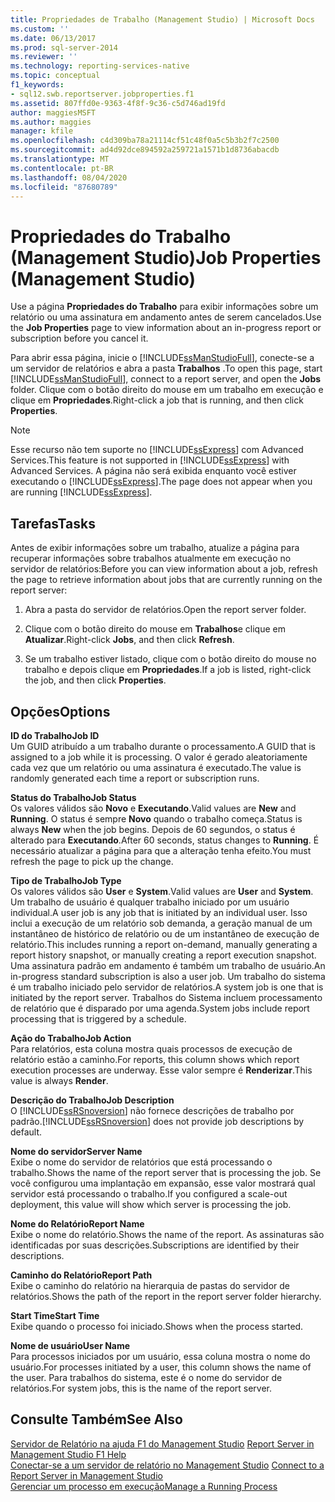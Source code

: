 ```yaml
---
title: Propriedades de Trabalho (Management Studio) | Microsoft Docs
ms.custom: ''
ms.date: 06/13/2017
ms.prod: sql-server-2014
ms.reviewer: ''
ms.technology: reporting-services-native
ms.topic: conceptual
f1_keywords:
- sql12.swb.reportserver.jobproperties.f1
ms.assetid: 807ffd0e-9363-4f8f-9c36-c5d746ad19fd
author: maggiesMSFT
ms.author: maggies
manager: kfile
ms.openlocfilehash: c4d309ba78a21114cf51c48f0a5c5b3b2f7c2500
ms.sourcegitcommit: ad4d92dce894592a259721a1571b1d8736abacdb
ms.translationtype: MT
ms.contentlocale: pt-BR
ms.lasthandoff: 08/04/2020
ms.locfileid: "87680789"
---
```

# <a name="job-properties-management-studio"></a><span data-ttu-id="06548-102">Propriedades do Trabalho (Management Studio)</span><span class="sxs-lookup"><span data-stu-id="06548-102">Job Properties (Management Studio)</span></span>
  <span data-ttu-id="06548-103">Use a página **Propriedades do Trabalho** para exibir informações sobre um relatório ou uma assinatura em andamento antes de serem cancelados.</span><span class="sxs-lookup"><span data-stu-id="06548-103">Use the **Job Properties** page to view information about an in-progress report or subscription before you cancel it.</span></span>  
  
 <span data-ttu-id="06548-104">Para abrir essa página, inicie o [!INCLUDE[ssManStudioFull](../../includes/ssmanstudiofull-md.md)], conecte-se a um servidor de relatórios e abra a pasta **Trabalhos** .</span><span class="sxs-lookup"><span data-stu-id="06548-104">To open this page, start [!INCLUDE[ssManStudioFull](../../includes/ssmanstudiofull-md.md)], connect to a report server, and open the **Jobs** folder.</span></span> <span data-ttu-id="06548-105">Clique com o botão direito do mouse em um trabalho em execução e clique em **Propriedades**.</span><span class="sxs-lookup"><span data-stu-id="06548-105">Right-click a job that is running, and then click **Properties**.</span></span>  
  
> [!NOTE]  
>  <span data-ttu-id="06548-106">Esse recurso não tem suporte no [!INCLUDE[ssExpress](../../includes/ssexpress-md.md)] com Advanced Services.</span><span class="sxs-lookup"><span data-stu-id="06548-106">This feature is not supported in [!INCLUDE[ssExpress](../../includes/ssexpress-md.md)] with Advanced Services.</span></span> <span data-ttu-id="06548-107">A página não será exibida enquanto você estiver executando o [!INCLUDE[ssExpress](../../includes/ssexpress-md.md)].</span><span class="sxs-lookup"><span data-stu-id="06548-107">The page does not appear when you are running [!INCLUDE[ssExpress](../../includes/ssexpress-md.md)].</span></span>  
  
## <a name="tasks"></a><span data-ttu-id="06548-108">Tarefas</span><span class="sxs-lookup"><span data-stu-id="06548-108">Tasks</span></span>  
 <span data-ttu-id="06548-109">Antes de exibir informações sobre um trabalho, atualize a página para recuperar informações sobre trabalhos atualmente em execução no servidor de relatórios:</span><span class="sxs-lookup"><span data-stu-id="06548-109">Before you can view information about a job, refresh the page to retrieve information about jobs that are currently running on the report server:</span></span>  
  
1.  <span data-ttu-id="06548-110">Abra a pasta do servidor de relatórios.</span><span class="sxs-lookup"><span data-stu-id="06548-110">Open the report server folder.</span></span>  
  
2.  <span data-ttu-id="06548-111">Clique com o botão direito do mouse em **Trabalhos**e clique em **Atualizar**.</span><span class="sxs-lookup"><span data-stu-id="06548-111">Right-click **Jobs**, and then click **Refresh**.</span></span>  
  
3.  <span data-ttu-id="06548-112">Se um trabalho estiver listado, clique com o botão direito do mouse no trabalho e depois clique em **Propriedades**.</span><span class="sxs-lookup"><span data-stu-id="06548-112">If a job is listed, right-click the job, and then click **Properties**.</span></span>  
  
## <a name="options"></a><span data-ttu-id="06548-113">Opções</span><span class="sxs-lookup"><span data-stu-id="06548-113">Options</span></span>  
 <span data-ttu-id="06548-114">**ID do Trabalho**</span><span class="sxs-lookup"><span data-stu-id="06548-114">**Job ID**</span></span>  
 <span data-ttu-id="06548-115">Um GUID atribuído a um trabalho durante o processamento.</span><span class="sxs-lookup"><span data-stu-id="06548-115">A GUID that is assigned to a job while it is processing.</span></span> <span data-ttu-id="06548-116">O valor é gerado aleatoriamente cada vez que um relatório ou uma assinatura é executado.</span><span class="sxs-lookup"><span data-stu-id="06548-116">The value is randomly generated each time a report or subscription runs.</span></span>  
  
 <span data-ttu-id="06548-117">**Status do Trabalho**</span><span class="sxs-lookup"><span data-stu-id="06548-117">**Job Status**</span></span>  
 <span data-ttu-id="06548-118">Os valores válidos são **Novo** e **Executando**.</span><span class="sxs-lookup"><span data-stu-id="06548-118">Valid values are **New** and **Running**.</span></span> <span data-ttu-id="06548-119">O status é sempre **Novo** quando o trabalho começa.</span><span class="sxs-lookup"><span data-stu-id="06548-119">Status is always **New** when the job begins.</span></span> <span data-ttu-id="06548-120">Depois de 60 segundos, o status é alterado para **Executando**.</span><span class="sxs-lookup"><span data-stu-id="06548-120">After 60 seconds, status changes to **Running**.</span></span> <span data-ttu-id="06548-121">É necessário atualizar a página para que a alteração tenha efeito.</span><span class="sxs-lookup"><span data-stu-id="06548-121">You must refresh the page to pick up the change.</span></span>  
  
 <span data-ttu-id="06548-122">**Tipo de Trabalho**</span><span class="sxs-lookup"><span data-stu-id="06548-122">**Job Type**</span></span>  
 <span data-ttu-id="06548-123">Os valores válidos são **User** e **System**.</span><span class="sxs-lookup"><span data-stu-id="06548-123">Valid values are **User** and **System**.</span></span> <span data-ttu-id="06548-124">Um trabalho de usuário é qualquer trabalho iniciado por um usuário individual.</span><span class="sxs-lookup"><span data-stu-id="06548-124">A user job is any job that is initiated by an individual user.</span></span> <span data-ttu-id="06548-125">Isso inclui a execução de um relatório sob demanda, a geração manual de um instantâneo de histórico de relatório ou de um instantâneo de execução de relatório.</span><span class="sxs-lookup"><span data-stu-id="06548-125">This includes running a report on-demand, manually generating a report history snapshot, or manually creating a report execution snapshot.</span></span> <span data-ttu-id="06548-126">Uma assinatura padrão em andamento é também um trabalho de usuário.</span><span class="sxs-lookup"><span data-stu-id="06548-126">An in-progress standard subscription is also a user job.</span></span> <span data-ttu-id="06548-127">Um trabalho do sistema é um trabalho iniciado pelo servidor de relatórios.</span><span class="sxs-lookup"><span data-stu-id="06548-127">A system job is one that is initiated by the report server.</span></span> <span data-ttu-id="06548-128">Trabalhos do Sistema incluem processamento de relatório que é disparado por uma agenda.</span><span class="sxs-lookup"><span data-stu-id="06548-128">System jobs include report processing that is triggered by a schedule.</span></span>  
  
 <span data-ttu-id="06548-129">**Ação do Trabalho**</span><span class="sxs-lookup"><span data-stu-id="06548-129">**Job Action**</span></span>  
 <span data-ttu-id="06548-130">Para relatórios, esta coluna mostra quais processos de execução de relatório estão a caminho.</span><span class="sxs-lookup"><span data-stu-id="06548-130">For reports, this column shows which report execution processes are underway.</span></span> <span data-ttu-id="06548-131">Esse valor sempre é **Renderizar**.</span><span class="sxs-lookup"><span data-stu-id="06548-131">This value is always **Render**.</span></span>  
  
 <span data-ttu-id="06548-132">**Descrição do Trabalho**</span><span class="sxs-lookup"><span data-stu-id="06548-132">**Job Description**</span></span>  
 <span data-ttu-id="06548-133">O [!INCLUDE[ssRSnoversion](../../includes/ssrsnoversion-md.md)] não fornece descrições de trabalho por padrão.</span><span class="sxs-lookup"><span data-stu-id="06548-133">[!INCLUDE[ssRSnoversion](../../includes/ssrsnoversion-md.md)] does not provide job descriptions by default.</span></span>  
  
 <span data-ttu-id="06548-134">**Nome do servidor**</span><span class="sxs-lookup"><span data-stu-id="06548-134">**Server Name**</span></span>  
 <span data-ttu-id="06548-135">Exibe o nome do servidor de relatórios que está processando o trabalho.</span><span class="sxs-lookup"><span data-stu-id="06548-135">Shows the name of the report server that is processing the job.</span></span> <span data-ttu-id="06548-136">Se você configurou uma implantação em expansão, esse valor mostrará qual servidor está processando o trabalho.</span><span class="sxs-lookup"><span data-stu-id="06548-136">If you configured a scale-out deployment, this value will show which server is processing the job.</span></span>  
  
 <span data-ttu-id="06548-137">**Nome do Relatório**</span><span class="sxs-lookup"><span data-stu-id="06548-137">**Report Name**</span></span>  
 <span data-ttu-id="06548-138">Exibe o nome do relatório.</span><span class="sxs-lookup"><span data-stu-id="06548-138">Shows the name of the report.</span></span> <span data-ttu-id="06548-139">As assinaturas são identificadas por suas descrições.</span><span class="sxs-lookup"><span data-stu-id="06548-139">Subscriptions are identified by their descriptions.</span></span>  
  
 <span data-ttu-id="06548-140">**Caminho do Relatório**</span><span class="sxs-lookup"><span data-stu-id="06548-140">**Report Path**</span></span>  
 <span data-ttu-id="06548-141">Exibe o caminho do relatório na hierarquia de pastas do servidor de relatórios.</span><span class="sxs-lookup"><span data-stu-id="06548-141">Shows the path of the report in the report server folder hierarchy.</span></span>  
  
 <span data-ttu-id="06548-142">**Start Time**</span><span class="sxs-lookup"><span data-stu-id="06548-142">**Start Time**</span></span>  
 <span data-ttu-id="06548-143">Exibe quando o processo foi iniciado.</span><span class="sxs-lookup"><span data-stu-id="06548-143">Shows when the process started.</span></span>  
  
 <span data-ttu-id="06548-144">**Nome de usuário**</span><span class="sxs-lookup"><span data-stu-id="06548-144">**User Name**</span></span>  
 <span data-ttu-id="06548-145">Para processos iniciados por um usuário, essa coluna mostra o nome do usuário.</span><span class="sxs-lookup"><span data-stu-id="06548-145">For processes initiated by a user, this column shows the name of the user.</span></span> <span data-ttu-id="06548-146">Para trabalhos do sistema, este é o nome do servidor de relatórios.</span><span class="sxs-lookup"><span data-stu-id="06548-146">For system jobs, this is the name of the report server.</span></span>  
  
## <a name="see-also"></a><span data-ttu-id="06548-147">Consulte Também</span><span class="sxs-lookup"><span data-stu-id="06548-147">See Also</span></span>  
 <span data-ttu-id="06548-148">[Servidor de Relatório na ajuda F1 do Management Studio](report-server-in-management-studio-f1-help.md) </span><span class="sxs-lookup"><span data-stu-id="06548-148">[Report Server in Management Studio F1 Help](report-server-in-management-studio-f1-help.md) </span></span>  
 <span data-ttu-id="06548-149">[Conectar-se a um servidor de relatório no Management Studio](connect-to-a-report-server-in-management-studio.md) </span><span class="sxs-lookup"><span data-stu-id="06548-149">[Connect to a Report Server in Management Studio](connect-to-a-report-server-in-management-studio.md) </span></span>  
 [<span data-ttu-id="06548-150">Gerenciar um processo em execução</span><span class="sxs-lookup"><span data-stu-id="06548-150">Manage a Running Process</span></span>](../subscriptions/manage-a-running-process.md)  
  
  
